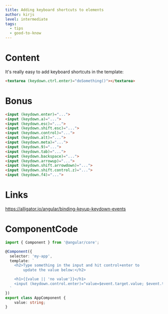 ```yaml
---
title: Adding keyboard shortcuts to elements
author: kirjs
level: intermediate
tags:
  - tips
  - good-to-know
---
```

# Content

It's really easy to add keyboard shortcuts in the template: 
```html
<textarea (keydown.ctrl.enter)="doSomething()"></textarea>
```


# Bonus

```html
<input (keydown.enter)="...">
<input (keydown.a)="...">
<input (keydown.esc)="...">
<input (keydown.shift.esc)="...">
<input (keydown.control)="...">
<input (keydown.alt)="...">
<input (keydown.meta)="...">
<input (keydown.9)="...">
<input (keydown.tab)="...">
<input (keydown.backspace)="...">
<input (keydown.arrowup)="...">
<input (keydown.shift.arrowdown)="...">
<input (keydown.shift.control.z)="...">
<input (keydown.f4)="...">
```

# Links

https://alligator.io/angular/binding-keyup-keydown-events

  
# ComponentCode
```typescript
import { Component } from '@angular/core';

@Component({
  selector: 'my-app',
  template: `
    <h2>Type something in the input and hit control+enter to 
        update the value below:</h2>

    <h1>{{value || 'no value'}}</h1>
    <input (keydown.control.enter)="value=$event.target.value; $event.target.value = ''">
  `
})
export class AppComponent {
    value: string;
}
```
